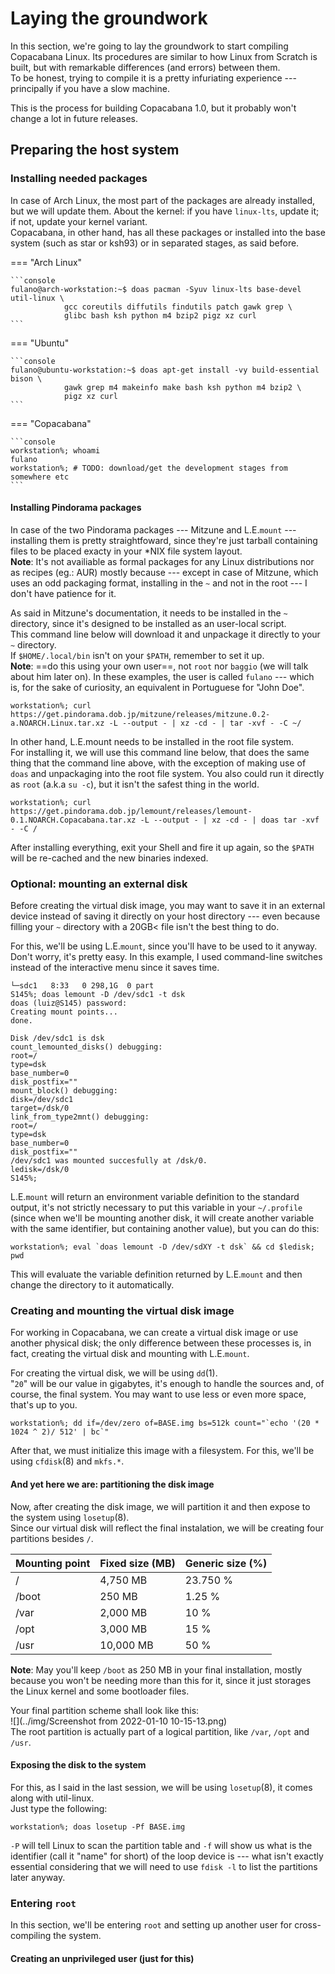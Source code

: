# Laying the groundwork

In this section, we're going to lay the groundwork to start compiling Copacabana
Linux. Its procedures are similar to how Linux from Scratch is built, but with
remarkable differences (and errors) between them.  
To be honest, trying to compile it is a pretty infuriating experience ---
principally if you have a slow machine.  

This is the process for building Copacabana 1.0, but it probably won't change a
lot in future releases.

## Preparing the host system

### Installing needed packages

In case of Arch Linux, the most part of the packages are already installed, but
we will update them. About the kernel: if you have `linux-lts`, update it; if
not, update your kernel variant.    
Copacabana, in other hand, has all these packages or installed into the base
system (such as star or ksh93) or in separated stages, as said before.  

=== "Arch Linux"

    ```console
    fulano@arch-workstation:~$ doas pacman -Syuv linux-lts base-devel util-linux \
				gcc coreutils diffutils findutils patch gawk grep \
				glibc bash ksh python m4 bzip2 pigz xz curl 
    ```
=== "Ubuntu"

    ```console
    fulano@ubuntu-workstation:~$ doas apt-get install -vy build-essential bison \
				gawk grep m4 makeinfo make bash ksh python m4 bzip2 \
				pigz xz curl 
    ```
=== "Copacabana"

    ```console
    workstation%; whoami
    fulano 
    workstation%; # TODO: download/get the development stages from somewhere etc 
    ```

#### Installing Pindorama packages 

In case of the two Pindorama packages --- Mitzune and L.E.`mount` --- installing them is
pretty straightfoward, since they're just tarball containing files to be placed
exacty in your \*NIX file system layout.  
**Note**: It's not availiable as formal packages for any Linux distributions nor
as recipes (eg.: AUR) mostly because --- except in case of Mitzune, which uses an
odd packaging format, installing in the `~` and not in the root --- I don't have
patience for it.  

As said in Mitzune's documentation, it needs to be installed in the `~`
directory, since it's designed to be installed as an user-local script.  
This command line below will download it and unpackage it directly to your `~`
directory.  
If `$HOME/.local/bin` isn't on your `$PATH`, remember to set it up.  
**Note**: ==do this using your own user==, not `root` nor `baggio` (we will
talk about him later on). In these examples, the user is called `fulano` ---
which is, for the sake of curiosity, an equivalent in Portuguese for "John Doe".  

```console
workstation%; curl https://get.pindorama.dob.jp/mitzune/releases/mitzune.0.2-a.NOARCH.Linux.tar.xz -L --output - | xz -cd - | tar -xvf - -C ~/
```

In other hand, L.E.mount needs to be installed in the root file system.  
For installing it, we will use this command line below, that does the same 
thing that the command line above, with the exception of making use of `doas`
and unpackaging into the root file system. You also could run it directly as
`root` (a.k.a `su -c`), but it isn't the safest thing in the world.   

```console
workstation%; curl https://get.pindorama.dob.jp/lemount/releases/lemount-0.1.NOARCH.Copacabana.tar.xz -L --output - | xz -cd - | doas tar -xvf - -C /
```

After installing everything, exit your Shell and fire it up again, so the
`$PATH` will be re-cached and the new binaries indexed.   

### Optional: mounting an external disk
Before creating the virtual disk image, you may want to save it in an external
device instead of saving it directly on your host directory --- even because
filling your `~` directory with a 20GB< file isn't the best thing to do. 

For this, we'll be using L.E.`mount`, since you'll have to be used to it anyway.  
Don't worry, it's pretty easy. In this example, I used command-line switches
instead of the interactive menu since it saves time.  

```console hl_lines="2 22"
└─sdc1   8:33   0 298,1G  0 part                                                
S145%; doas lemount -D /dev/sdc1 -t dsk                                         
doas (luiz@S145) password:                                                      
Creating mount points...                                                        
done.                                                                           
                                                                                
Disk /dev/sdc1 is dsk                                                           
count_lemounted_disks() debugging:                                              
root=/                                                                          
type=dsk                                                                        
base_number=0                                                                   
disk_postfix=""                                                                 
mount_block() debugging:                                                        
disk=/dev/sdc1                                                                  
target=/dsk/0                                                                   
link_from_type2mnt() debugging:                                                 
root=/                                                                          
type=dsk                                                                        
base_number=0                                                                   
disk_postfix=""                                                                 
/dev/sdc1 was mounted succesfully at /dsk/0.                                    
ledisk=/dsk/0                                                                   
S145%;                                                                          
```

L.E.`mount` will return an environment variable definition to the standard
output, it's not strictly necessary to put this variable in your
`~/.profile` (since when we'll be mounting another disk, it will create
another variable with the same identifier, but containing another value),
but you can do this:
```console
workstation%; eval `doas lemount -D /dev/sdXY -t dsk` && cd $ledisk; pwd
```
This will evaluate the variable definition returned by L.E.`mount` and then
change the directory to it automatically.  

### Creating and mounting the virtual disk image

For working in Copacabana, we can create a virtual disk image or use another
physical disk; the only difference between these processes is, in fact, creating
the virtual disk and mounting with L.E.`mount`.  

For creating the virtual disk, we will be using `dd`(1).  
"`20`" will be our value in gigabytes, it's enough to handle the sources and, of
course, the final system. You may want to use less or even more space, that's up to you.  

```console
workstation%; dd if=/dev/zero of=BASE.img bs=512k count="`echo '(20 * 1024 ^ 2)/ 512' | bc`"
```  

After that, we must initialize this image with a filesystem. For this, we'll be using
`cfdisk`(8) and `mkfs.*`.

#### And yet here we are: partitioning the disk image

Now, after creating the disk image, we will partition it and then expose to the
system using `losetup`(8).  
Since our virtual disk will reflect the final instalation, we will be creating
four partitions besides `/`.  

| Mounting point | Fixed size (MB) | Generic size (%) |
|----------------|-----------------|------------------|
| /              | 4,750 MB        | 23.750 %         |
| /boot          | 250 MB          | 1.25 %           |
| /var           | 2,000 MB        | 10 %             |
| /opt           | 3,000 MB        | 15 %             |
| /usr           | 10,000 MB       | 50 %             |  

**Note**: May you'll keep `/boot` as 250 MB in your final installation, mostly
because you won't be needing more than this for it, since it just storages the
Linux kernel and some bootloader files.  

Your final partition scheme shall look like this:  
![](../img/Screenshot from 2022-01-10 10-15-13.png)  
The root partition is actually part of a logical partition, like `/var`,
`/opt` and `/usr`.  

#### Exposing the disk to the system

For this, as I said in the last session, we will be using `losetup`(8), it comes
along with util-linux.  
Just type the following:  
```console
workstation%; doas losetup -Pf BASE.img
```  
`-P` will tell Linux to scan the partition table and `-f` will show us what is
the identifier (call it "name" for short) of the loop device is --- what isn't
exactly essential considering that we will need to use `fdisk -l` to list the
partitions later anyway.  

### Entering `root`

In this section, we'll be entering `root` and setting up another user for
cross-compiling the system.  

#### Creating an unprivileged user (just for this)
